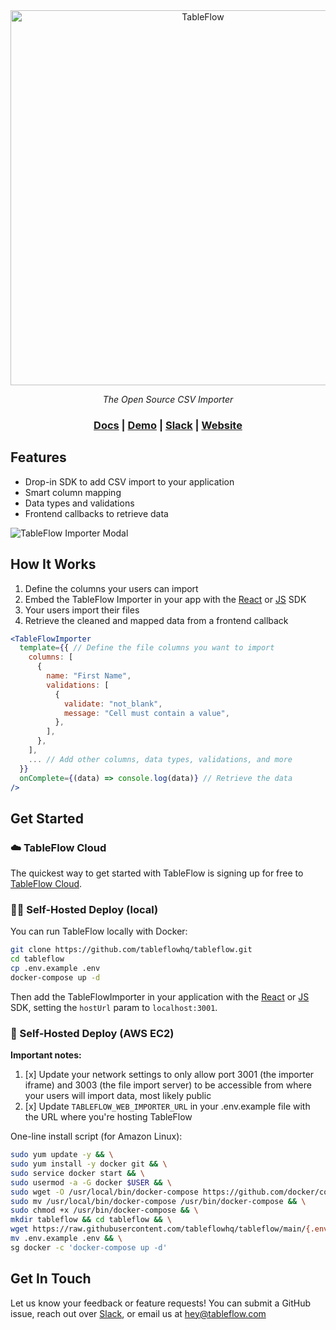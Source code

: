 <div align="center">
<a href="https://tableflow.com"><img src="https://tableflow-assets-cdn.s3.amazonaws.com/TableFlow-readme-header.png" width="600" alt="TableFlow"></a>

<em>The Open Source CSV Importer</em>

<h3>
    <a href="https://tableflow.com/docs">Docs</a> |
    <a href="https://example-crm.tableflow.com/">Demo</a> |
    <a href="https://join.slack.com/t/tableflow/shared_invite/zt-1psu47idh-vnItf_BaWcIWih8flGZ0fw">Slack</a> |
    <a href="https://tableflow.com">Website</a> 
</h3>

</div>

## Features

* Drop-in SDK to add CSV import to your application
* Smart column mapping
* Data types and validations
* Frontend callbacks to retrieve data

![TableFlow Importer Modal](https://tableflow-assets-cdn.s3.amazonaws.com/importer-modal-20230613b.png)

## How It Works

1. Define the columns your users can import
2. Embed the TableFlow Importer in your app with the [React](https://tableflow.com/docs/sdk/react)
   or [JS](https://tableflow.com/docs/sdk/javascript) SDK
3. Your users import their files
4. Retrieve the cleaned and mapped data from a frontend callback

```jsx
<TableFlowImporter
  template={{ // Define the file columns you want to import
    columns: [
      {
        name: "First Name",
        validations: [
          {
            validate: "not_blank",
            message: "Cell must contain a value",
          },
        ],
      },
    ],
    ... // Add other columns, data types, validations, and more
  }}
  onComplete={(data) => console.log(data)} // Retrieve the data
/>
```

## Get Started

### ☁️ TableFlow Cloud

The quickest way to get started with TableFlow is signing up for free
to [TableFlow Cloud](https://app.tableflow.com/signup).

### 👩‍💻 Self-Hosted Deploy (local)

You can run TableFlow locally with Docker:

```bash
git clone https://github.com/tableflowhq/tableflow.git
cd tableflow
cp .env.example .env
docker-compose up -d
```

Then add the TableFlowImporter in your application with the [React](https://tableflow.com/docs/sdk/react)
or [JS](https://tableflow.com/docs/sdk/javascript) SDK, setting the `hostUrl` param to `localhost:3001`.

### 🤖 Self-Hosted Deploy (AWS EC2)

**Important notes:**

1. [x] Update your network settings to only allow port 3001 (the importer iframe) and 3003 (the file import server) to
   be accessible from where your users will import data, most likely public
2. [x] Update `TABLEFLOW_WEB_IMPORTER_URL` in your .env.example file with the URL where you're hosting TableFlow

One-line install script (for Amazon Linux):

```bash
sudo yum update -y && \
sudo yum install -y docker git && \
sudo service docker start && \
sudo usermod -a -G docker $USER && \
sudo wget -O /usr/local/bin/docker-compose https://github.com/docker/compose/releases/download/v2.19.1/docker-compose-$(uname -s)-$(uname -m) && \
sudo mv /usr/local/bin/docker-compose /usr/bin/docker-compose && \
sudo chmod +x /usr/bin/docker-compose && \
mkdir tableflow && cd tableflow && \
wget https://raw.githubusercontent.com/tableflowhq/tableflow/main/{.env.example,docker-compose.yml,docker-compose.base.yml} && \
mv .env.example .env && \
sg docker -c 'docker-compose up -d'
```

## Get In Touch

Let us know your feedback or feature requests! You can submit a GitHub issue, reach out
over [Slack](https://join.slack.com/t/tableflow/shared_invite/zt-1psu47idh-vnItf_BaWcIWih8flGZ0fw), or email us
at [hey@tableflow.com](mailto:hey@tableflow.com)
